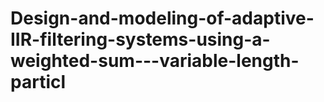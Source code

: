 # Design-and-modeling-of-adaptive-IIR-filtering-systems-using-a-weighted-sum---variable-length-particl